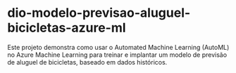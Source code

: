 # dio-modelo-previsao-aluguel-bicicletas-azure-ml
Este projeto demonstra como usar o Automated Machine Learning (AutoML) no Azure Machine Learning para treinar e implantar um modelo de previsão de aluguel de bicicletas, baseado em dados históricos.

